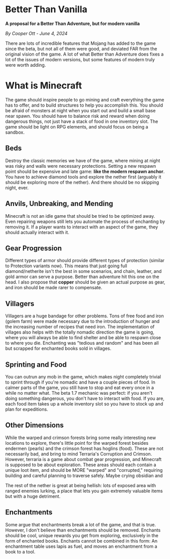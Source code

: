 # Better Than Vanilla
**A proposal for a Better Than Adventure, but for modern vanilla**

*By Cooper Ott - June 4, 2024*

There are lots of incredible features that Mojang has added to the game since the beta, but not all of them were good, and deviated FAR from the original vision of the game. A lot of what Better than Adventure does fixes a lot of the issues of modern versions, but some features of modern truly were worth adding.

# What is Minecraft
The game should inspire people to go mining and craft everything the game has to offer, and to build structures to help you accomplish this. You should be afraid of monsters at night when you start out and build a small base near spawn. You should have to balance risk and reward when doing dangerous things, not just have a stack of food in one inventory slot. The game should be light on RPG elements, and should focus on being a sandbox.

## Beds
Destroy the classic memories we have of the game, where mining at night was risky and walls were necessary protections. Setting a new respawn point should be expensive and late game: **like the modern respawn anchor**. You have to achieve diamond tools and explore the nether first (arguably it should be exploring more of the nether). And there should be no skipping night, ever.

## Anvils, Unbreaking, and Mending
Minecraft is not an idle game that should be tried to be optimized away. Even repairing weapons still lets you automate the process of enchanting by removing it. If a player wants to interact with an aspect of the game, they should actually interact with it.

## Gear Progression
Different types of armor should provide different types of protection (similar to Protection variants now). This means that just going full diamond/netherite isn't the best in some scenarios, and chain, leather, and gold armor can serve a purpose. Better than adventure hit this one on the head. I also propose that **copper** should be given an actual purpose as gear, and iron should be made rarer to compensate.

## Villagers
Villagers are a huge bandage for other problems. Tons of free food and iron (golem farm) were made necessary due to the introduction of hunger and the increasing number of recipes that need iron. The implementation of villages also helps with the totally nomadic direction the game is going, where you will always be able to find shelter and be able to respawn close to where you die. Enchanting was "tedious and random" and has been all but scrapped for enchanted books sold in villages.

## Sprinting and Food
You can outrun any mob in the game, which makes night completely trivial to sprint through if you're nomadic and have a couple pieces of food. In calmer parts of the game, you still have to stop and eat every once in a while no matter what. The beta 1.7 mechanic was perfect: if you aren't doing something dangerous, you don't have to interact with food. If you are, each food item takes up a whole inventory slot so you have to stock up and plan for expeditions.

## Other Dimensions
While the warped and crimson forests bring some really interesting new locations to explore, there's little point for the warped forest besides endermen (pearls) and the crimson forest has hoglins (food). These are not necessarily bad, and bring to mind Terraria's Corruption and Crimson. However, terraria is a game about combat gear progression, and Minecraft is supposed to be about exploration. These areas should each contain a unique loot item, and should be MORE "warped" and "corrupted," requiring building and careful planning to traverse safely. Maybe crying obsidian and 

The rest of the nether is great at being hellish: lots of exposed area with ranged enemies lurking, a place that lets you gain extremely valuable items but with a huge detriment.

## Enchantments
Some argue that enchantments break a lot of the game, and that is true. However, I don't believe than enchantments should be removed. Enchants should be cool, unique rewards you get from exploring, exclusively in the form of enchanted books. Enchants cannot be combined in this form: An enchantment table uses lapis as fuel, and moves an enchantment from a book to a tool.